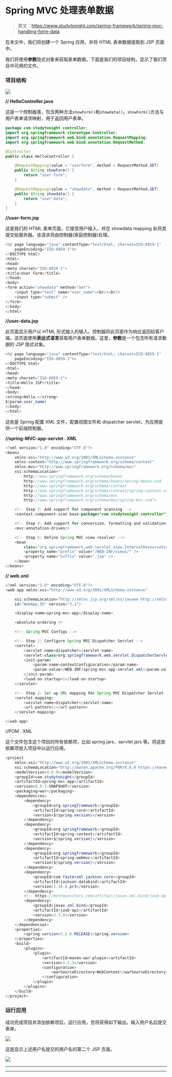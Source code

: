 # Spring MVC 处理表单数据

> 原文：<https://www.studytonight.com/spring-framework/spring-mvc-handling-form-data>

在本文中，我们将创建一个 Spring 应用，并将 HTML 表单数据提取到 JSP 页面中。

我们将使用**参数**隐式对象来获取表单数据。下面是我们的项目结构，显示了我们项目中可用的文件。

### 项目结构

![](img/03b73a89a0b299951f3d6b8fc87a5d1b.png)

**// HelloController.java**

这是一个控制器类，包含两种方法`showForm()`和`showdata()`。`showForm()`方法与用户表单请求映射，用于返回用户表单。

```java
package com.studytonight.controller;
import org.springframework.stereotype.Controller;
import org.springframework.web.bind.annotation.RequestMapping;
import org.springframework.web.bind.annotation.RequestMethod;

@Controller
public class HelloController {

	@RequestMapping(value = "userform", method = RequestMethod.GET)
	public String showForm() {
		return "user-form";
	}	

	@RequestMapping(value = "showdata", method = RequestMethod.GET)
	public String showdata() {
		return "user-data";
	}
}
```

**//user-form.jsp**

这是我们的 HTML 表单页面，它接受用户输入，并在 showdata mapping 处将其提交给服务器。该请求将由控制器(家庭控制器)处理。

```java
<%@ page language="java" contentType="text/html; charset=ISO-8859-1"
    pageEncoding="ISO-8859-1"%>
<!DOCTYPE html>
<html>
<head>
<meta charset="ISO-8859-1">
<title>User Form</title>
</head>
<body>
<form action="showdata" method="Get">
	<input type="text" name="user_name"><br/><br/>
	<input type="submit" />
</form>
</body>
</html>
```

**//user-data.jsp**

此页面显示用户以 HTML 形式输入的输入。控制器将此页面作为响应返回给客户端。该页面使用**表达式语言**获取用户表单数据。这里，**参数**是一个包含所有请求数据的 JSP 隐式对象。

```java
<%@ page language="java" contentType="text/html; charset=ISO-8859-1"
    pageEncoding="ISO-8859-1"%>
<!DOCTYPE html>
<html>
<head>
<meta charset="ISO-8859-1">
<title>Hello JSP</title>
</head>
<body>
<strong>Hello,</strong>
${param.user_name}
</body>
</html>
```

这些是 Spring 配置 XML 文件，配置视图文件和 dispatcher servlet，为应用提供一个前端控制器。

**//spring-MVC-app-servlet . XML**

```java
<?xml version="1.0" encoding="UTF-8"?>
<beans 
	xmlns:xsi="http://www.w3.org/2001/XMLSchema-instance" 
	xmlns:context="http://www.springframework.org/schema/context"
	xmlns:mvc="http://www.springframework.org/schema/mvc"
	xsi:schemaLocation="
		http://www.springframework.org/schema/beans
    	http://www.springframework.org/schema/beans/spring-beans.xsd
    	http://www.springframework.org/schema/context
    	http://www.springframework.org/schema/context/spring-context.xsd
    	http://www.springframework.org/schema/mvc
        http://www.springframework.org/schema/mvc/spring-mvc.xsd">

	<!-- Step 3: Add support for component scanning -->
	<context:component-scan base-package="com.studytonight.controller" />

	<!-- Step 4: Add support for conversion, formatting and validation support -->
	<mvc:annotation-driven/>

	<!-- Step 5: Define Spring MVC view resolver -->
	<bean
		class="org.springframework.web.servlet.view.InternalResourceViewResolver">
		<property name="prefix" value="/WEB-INF/views/" />
		<property name="suffix" value=".jsp" />
	</bean>
</beans> 
```

**// web.xml**

```java
<?xml version="1.0" encoding="UTF-8"?>
<web-app xmlns:xsi="http://www.w3.org/2001/XMLSchema-instance"

	xsi:schemaLocation="http://xmlns.jcp.org/xml/ns/javaee http://xmlns.jcp.org/xml/ns/javaee/web-app_3_1.xsd"
	id="WebApp_ID" version="3.1">

	<display-name>spring-mvc-app</display-name>

	<absolute-ordering />

	<!-- Spring MVC Configs -->

	<!-- Step 1: Configure Spring MVC Dispatcher Servlet -->
	<servlet>
		<servlet-name>dispatcher</servlet-name>
		<servlet-class>org.springframework.web.servlet.DispatcherServlet</servlet-class>
		<init-param>
			<param-name>contextConfigLocation</param-name>
			<param-value>/WEB-INF/spring-mvc-app-servlet.xml</param-value>
		</init-param>
		<load-on-startup>1</load-on-startup>
	</servlet>

	<!-- Step 2: Set up URL mapping for Spring MVC Dispatcher Servlet -->
	<servlet-mapping>
		<servlet-name>dispatcher</servlet-name>
		<url-pattern>/</url-pattern>
	</servlet-mapping>

</web-app>
```

//POM . XML

这个文件包含这个项目的所有依赖项，比如 spring jars、servlet jars 等。将这些依赖项放入项目中以运行应用。

```java
<project 
	xmlns:xsi="http://www.w3.org/2001/XMLSchema-instance"
	xsi:schemaLocation="http://maven.apache.org/POM/4.0.0 https://maven.apache.org/xsd/maven-4.0.0.xsd">
	<modelVersion>4.0.0</modelVersion>
	<groupId>com.studytonight</groupId>
	<artifactId>spring-mvc-app</artifactId>
	<version>0.0.1-SNAPSHOT</version>
	<packaging>war</packaging>
	<dependencies>
		<dependency>
			<groupId>org.springframework</groupId>
			<artifactId>spring-core</artifactId>
			<version>${spring.version}</version>
		</dependency>
		<dependency>
			<groupId>org.springframework</groupId>
			<artifactId>spring-context</artifactId>
			<version>${spring.version}</version>
		</dependency>
		<dependency>
			<groupId>org.springframework</groupId>
			<artifactId>spring-webmvc</artifactId>
			<version>${spring.version}</version>
		</dependency>
		<dependency>
			<groupId>com.fasterxml.jackson.core</groupId>
			<artifactId>jackson-databind</artifactId>
			<version>2.10.0.pr3</version>
		</dependency>
		<!-- https://mvnrepository.com/artifact/javax.xml.bind/jaxb-api -->
		<dependency>
			<groupId>javax.xml.bind</groupId>
			<artifactId>jaxb-api</artifactId>
			<version>2.3.0</version>
		</dependency>
	</dependencies>
	<properties>
		<spring.version>5.2.8.RELEASE</spring.version>
	</properties>
	<build>
		<plugins>
			<plugin>
				<artifactId>maven-war-plugin</artifactId>
				<version>3.2.3</version>
				<configuration>
					<warSourceDirectory>WebContent</warSourceDirectory>
				</configuration>
			</plugin>
		</plugins>
	</build>
</project>
```

### 运行应用

成功完成项目并添加依赖项后，运行应用，您将获得如下输出。输入用户名后提交表单。

![](img/6b176c17c02ec28547874e6338cb55d7.png)

这是显示上述用户名提交的用户名的第二个 JSP 页面。

![](img/babbbd7553773f7c6fb38f99e75eea1a.png)

* * *

* * *